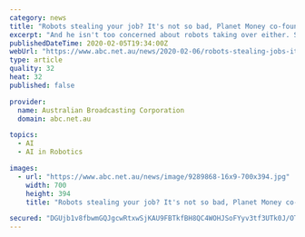 ```yaml
---
category: news
title: "Robots stealing your job? It's not so bad, Planet Money co-founder Adam Davidson says"
excerpt: "And he isn't too concerned about robots taking over either. Search our database of every Australian occupation to find out how difficult it will be for artificial intelligence to do your job. In his new book, The Passion Economy, Davidson compares the current seismic shifts in the economy and technological advances to the industrial revolution ..."
publishedDateTime: 2020-02-05T19:34:00Z
webUrl: "https://www.abc.net.au/news/2020-02-06/robots-stealing-jobs-its-not-so-bad-planet-money-founder-says/11930888"
type: article
quality: 32
heat: 32
published: false

provider:
  name: Australian Broadcasting Corporation
  domain: abc.net.au

topics:
  - AI
  - AI in Robotics

images:
  - url: "https://www.abc.net.au/news/image/9289868-16x9-700x394.jpg"
    width: 700
    height: 394
    title: "Robots stealing your job? It's not so bad, Planet Money co-founder Adam Davidson says"

secured: "DGUjb1v8fbwmGQJgcwRtxwSjKAU9FBTkfBH8QC4WOHJSoFYyv3tf3UTk0J/OTcakn5Yht2ZtP1gQVSATbPywT8/qSFQXun3nqhDDXP4l/VTJabUqLccfrnDC8DemTwPt3SLVtcaFxinzF+wyOofPmcTZuR3dKe/Ymu7ZICBFmg1Cf7VFLGk6bgFLpVCVuci/U/zbzbcE/zxMkGDqPfQPo7nQPDmpoUVUezchGhTQfNRq81gyZqeDK2qhnQJU1cAIh49q8rGHnbCPZ+cPpOH3SIIf2u6dy3JdE3us/aDu0JmF22po0wC8XNojVMlOG4in;o9lZZoBJMvA/5nnEIIgm5Q=="
---
```


